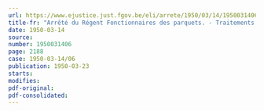 ```yaml
---
url: https://www.ejustice.just.fgov.be/eli/arrete/1950/03/14/1950031406/justel
title-fr: "Arrêté du Régent Fonctionnaires des parquets. - Traitements."
date: 1950-03-14
source:
number: 1950031406
page: 2188
case: 1950-03-14/06
publication: 1950-03-23
starts:
modifies:
pdf-original:
pdf-consolidated:
---
```


